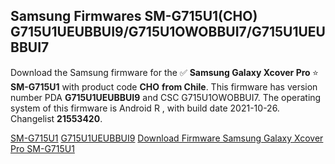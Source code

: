 <h2>Samsung Firmwares SM-G715U1(CHO) G715U1UEUBBUI9/G715U1OWOBBUI7/G715U1UEUBBUI7</h2>
Download the Samsung firmware for the ✅ <strong>Samsung Galaxy Xcover Pro </strong> ⭐ <strong>SM-G715U1</strong> with product code <strong>CHO</strong> <strong> from Chile</strong>. This firmware has version number PDA <strong>G715U1UEUBBUI9</strong> and CSC G715U1OWOBBUI7. The operating system of this firmware is Android R , with build date 2021-10-26. Changelist <strong>21553420</strong>.


[SM-G715U1](https://samfirm.shop/samsung/model/SM-G715U1)
[G715U1UEUBBUI9](https://samfirm.shop/samsung/pda/G715U1UEUBBUI9)
[Download Firmware Samsung Galaxy Xcover Pro SM-G715U1](https://samfirm.shop/samsung/firmware/468606)
